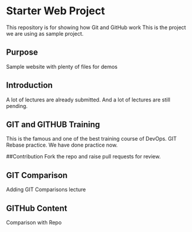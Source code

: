 # Starter Web Project

This repository is for showing how Git and GitHub work
This is the project we are using as sample project.

## Purpose

Sample website with plenty of files for demos

## Introduction
A lot of lectures are already submitted.
And a lot of lectures are still pending.

## GIT and GITHUB Training
This is the famous and one of the best training course of DevOps.
GIT Rebase practice. We have done practice now.

##Contribution
Fork the repo and raise pull requests for review.

## GIT Comparison
Adding GIT Comparisons lecture

## GITHub Content
Comparison with Repo
